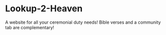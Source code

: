 # Lookup-2-Heaven
A website for all your ceremonial duty needs! Bible verses and a community tab are complementary!
